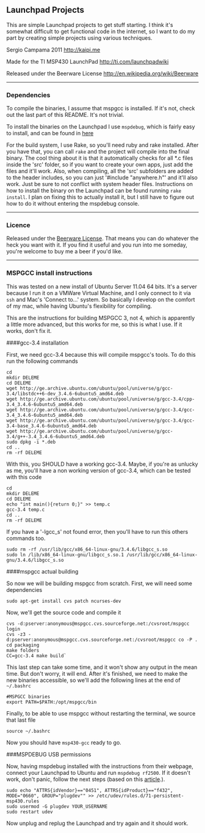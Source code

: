 ## Launchpad Projects

This are simple Launchpad projects to get stuff starting. I think it's somewhat difficult to get functional code in the internet, so I want to do my part by creating simple projects using various techniques.

Sergio Campama 2011 
http://kaipi.me

Made for the TI MSP430 LaunchPad 
http://ti.com/launchpadwiki

Released under the Beerware License 
http://en.wikipedia.org/wiki/Beerware

----

### Dependencies

To compile the binaries, I assume that mspgcc is installed. If it's not, check out the last part of this README. It's not trivial.

To install the binaries on the Launchpad I use `mspdebug`, which is fairly easy to install, and can be found in [here](http://mspdebug.sourceforge.net/)

For the build system, I use Rake, so you'll need ruby and rake installed. After you have that, you can call `rake` and the project will compile into the final binary. The cool thing about it is that it automatically checks for all *.c files inside the 'src' folder, so if you want to create your own apps, just add the files and it'll work. Also, when compiling, all the 'src' subfolders are added to the header includes, so you can just '#include "anywhere.h"' and it'll also work. Just be sure to not conflict with system header files. Instructions on how to install the binary on the Launchpad can be found running `rake install`. I plan on fixing this to actually install it, but I still have to figure out how to do it without entering the mspdebug console.

----

### Licence

Released under the [Beerware License](http://en.wikipedia.org/wiki/Beerware). That means you can
do whatever the heck you want with it. If you find it useful and you run into me someday, you're
welcome to buy me a beer if you'd like.

----

### MSPGCC install instructions

This was tested on a new install of Ubuntu Server 11.04 64 bits. It's a server because I run it on a VMWare Virtual Machine, and I only connect to it via `ssh` and Mac's 'Connect to...' system. So basically I develop on the comfort of my mac, while having Ubuntu's flexibility for compiling.

This are the instructions for building MSPGCC 3, not 4, which is apparently a little more advanced, but this works for me, so this is what I use. If it works, don't fix it.

####gcc-3.4 installation

First, we need gcc-3.4 because this will compile mspgcc's tools. To do this run the following commands

    cd
    mkdir DELEME
    cd DELEME
    wget http://ge.archive.ubuntu.com/ubuntu/pool/universe/g/gcc-3.4/libstdc++6-dev_3.4.6-6ubuntu5_amd64.deb
    wget http://ge.archive.ubuntu.com/ubuntu/pool/universe/g/gcc-3.4/cpp-3.4_3.4.6-6ubuntu5_amd64.deb
    wget http://ge.archive.ubuntu.com/ubuntu/pool/universe/g/gcc-3.4/gcc-3.4_3.4.6-6ubuntu5_amd64.deb
    wget http://ge.archive.ubuntu.com/ubuntu/pool/universe/g/gcc-3.4/gcc-3.4-base_3.4.6-6ubuntu5_amd64.deb
    wget http://ge.archive.ubuntu.com/ubuntu/pool/universe/g/gcc-3.4/g++-3.4_3.4.6-6ubuntu5_amd64.deb
    sudo dpkg -i *.deb
    cd ..
    rm -rf DELEME

With this, you SHOULD have a working gcc-3.4. Maybe, if you're as unlucky as me, you'll have a non working version of gcc-3.4, which can be tested with this code

    cd
    mkdir DELEME
    cd DELEME
    echo "int main(){return 0;}" >> temp.c
    gcc-3.4 temp.c
    cd ..
    rm -rf DELEME

If you have a '-lgcc_s' not found error, then you'll have to run this others commands too.

    sudo rm -rf /usr/lib/gcc/x86_64-linux-gnu/3.4.6/libgcc_s.so
    sudo ln /lib/x86_64-linux-gnu/libgcc_s.so.1 /usr/lib/gcc/x86_64-linux-gnu/3.4.6/libgcc_s.so

####mspgcc actual building

So now we will be building mspgcc from scratch. First, we will need some dependencies

    sudo apt-get install cvs patch ncurses-dev

Now, we'll get the source code and compile it

    cvs -d:pserver:anonymous@mspgcc.cvs.sourceforge.net:/cvsroot/mspgcc login
    cvs -z3 -d:pserver:anonymous@mspgcc.cvs.sourceforge.net:/cvsroot/mspgcc co -P .
    cd packaging
    make folders
    CC=gcc-3.4 make build`

This last step can take some time, and it won't show any output in the mean time. But don't worry, it will end. After it's finished, we need to make the new binaries accessible, so we'll add the following lines at the end of `~/.bashrc`

    #MSPGCC binaries
    export PATH=$PATH:/opt/mspgcc/bin

Finally, to be able to use mspgcc without restarting the terminal, we source that last file

    source ~/.bashrc

Now you should have `msp430-gcc` ready to go.

###MSPDEBUG USB permissions

Now, having mspdebug installed with the instructions from their webpage, connect your Launchpad to Ubuntu and run `mspdebug rf2500`. If it doesn't work, don't panic, follow the next steps (based on this [article](http://karuppuswamy.com/wordpress/2010/10/07/debugging-ez430-chronos-with-mspdebug-tool-in-ubuntu-linux/).).

	sudo echo "ATTRS{idVendor}=="0451", ATTRS{idProduct}=="f432", MODE="0660", GROUP="plugdev"" >> /etc/udev/rules.d/71-persistent-msp430.rules
	sudo usermod -G plugdev YOUR_USERNAME
	sudo restart udev
	
Now unplug and replug the Launchpad and try again and it should work.